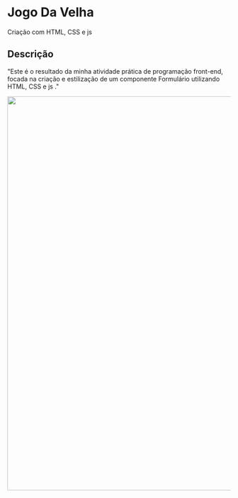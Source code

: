 # Jogo Da Velha

Criação com HTML, CSS e js

## Descrição

"Este é o resultado da minha atividade prática de programação front-end, focada na criação e estilização de um componente Formulário utilizando HTML, CSS e js ."

<div align="center">
 <img width="1283" height="890" alt="Captura de tela 2025-10-19 111501" src="https://github.com/user-attachments/assets/4bfd360d-b58a-44c5-88b0-bc740ea0881f" />
